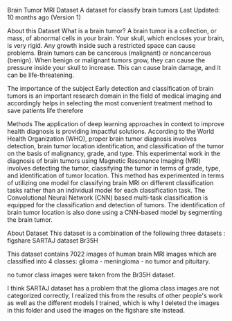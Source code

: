 
Brain Tumor MRI Dataset
A dataset for classify brain tumors
Last Updated: 10 months ago (Version 1)

About this Dataset
What is a brain tumor?
A brain tumor is a collection, or mass, of abnormal cells in your brain. Your skull, which encloses your brain, is very rigid. Any growth inside such a restricted space can cause problems. Brain tumors can be cancerous (malignant) or noncancerous (benign). When benign or malignant tumors grow, they can cause the pressure inside your skull to increase. This can cause brain damage, and it can be life-threatening.

The importance of the subject
Early detection and classification of brain tumors is an important research domain in the field of medical imaging and accordingly helps in selecting the most convenient treatment method to save patients life therefore

Methods
The application of deep learning approaches in context to improve health diagnosis is providing impactful solutions. According to the World Health Organization (WHO), proper brain tumor diagnosis involves detection, brain tumor location identification, and classification of the tumor on the basis of malignancy, grade, and type. This experimental work in the diagnosis of brain tumors using Magnetic Resonance Imaging (MRI) involves detecting the tumor, classifying the tumor in terms of grade, type, and identification of tumor location. This method has experimented in terms of utilizing one model for classifying brain MRI on different classification tasks rather than an individual model for each classification task. The Convolutional Neural Network (CNN) based multi-task classification is equipped for the classification and detection of tumors. The identification of brain tumor location is also done using a CNN-based model by segmenting the brain tumor.

About Dataset
This dataset is a combination of the following three datasets :
figshare
SARTAJ dataset
Br35H

This dataset contains 7022 images of human brain MRI images which are classified into 4 classes: glioma - meningioma - no tumor and pituitary.

no tumor class images were taken from the Br35H dataset.

I think SARTAJ dataset has a problem that the glioma class images are not categorized correctly, I realized this from the results of other people's work as well as the different models I trained, which is why I deleted the images in this folder and used the images on the figshare site instead.
